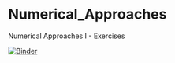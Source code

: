 # Numerical_Approaches
Numerical Approaches I - Exercises

[![Binder](https://mybinder.org/badge_logo.svg)](https://mybinder.org/v2/gh/a-wulfhorst/Numerical_Approaches/HEAD)
